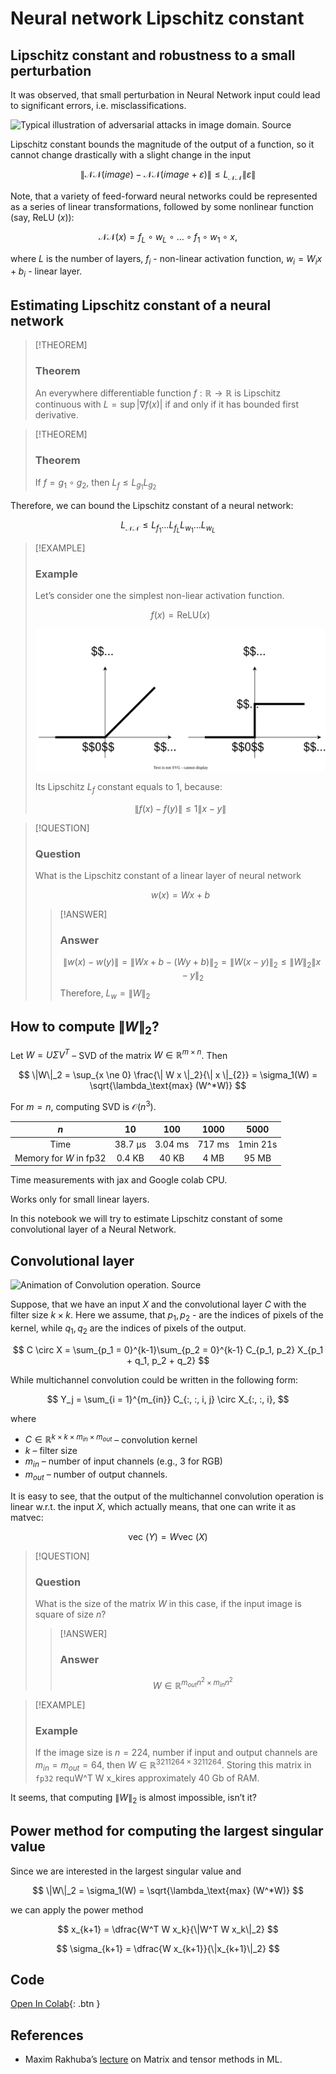# Neural network Lipschitz constant


## Lipschitz constant and robustness to a small perturbation

It was observed, that small perturbation in Neural Network input could
lead to significant errors, i.e. misclassifications.

![Typical illustration of adversarial attacks in image domain.
[Source](https://escholarship.org/content/qt3k2780bg/qt3k2780bg_noSplash_e0803cb722032c480ec3468d84e60e2a.pdf?t=qqf3iz)](./adv_attack.png)

Lipschitz constant bounds the magnitude of the output of a function, so
it cannot change drastically with a slight change in the input

$$
\|\mathcal{NN}(image) - \mathcal{NN}(image+\varepsilon)\| \leq L_{\mathcal{NN}}\|\varepsilon\|
$$

Note, that a variety of feed-forward neural networks could be
represented as a series of linear transformations, followed by some
nonlinear function (say, $\text{ReLU }(x)$):

$$
\mathcal{NN}(x) = f_L \circ w_L \circ \ldots \circ f_1 \circ w_1 \circ x,
$$

where $L$ is the number of layers, $f_i$ - non-linear activation
function, $w_i = W_i x + b_i$ - linear layer.

## Estimating Lipschitz constant of a neural network

> [!THEOREM]
>
> ### Theorem
>
> <div>
>
> <div class="callout-theorem">
>
> An everywhere differentiable function $f: \mathbb{R} \to \mathbb{R}$
> is Lipschitz continuous with $L = \sup |\nabla f(x)|$ if and only if
> it has bounded first derivative.
>
> </div>
>
> </div>

> [!THEOREM]
>
> ### Theorem
>
> <div>
>
> <div class="callout-theorem">
>
> If $f = g_1 \circ g_2$, then $L_f \leq L_{g_1} L_{g_2}$
>
> </div>
>
> </div>

Therefore, we can bound the Lipschitz constant of a neural network:

$$
L_{\mathcal{NN}} \leq L_{f_1} \ldots L_{f_L} L_{w_1} \ldots L_{w_L} 
$$

> [!EXAMPLE]
>
> ### Example
>
> <div>
>
> <div class="callout-example">
>
> Let’s consider one the simplest non-liear activation function.
>
> $$
> f(x) = \text{ReLU}(x)
> $$
>
> ![](relu.svg)
>
> Its Lipschitz $L_f$ constant equals to $1$, because:
>
> $$
> \|f(x) - f(y)\| \leq 1 \|x-y\|
> $$
>
> </div>
>
> </div>

> [!QUESTION]
>
> ### Question
>
> <div>
>
> <div class="callout-question">
>
> What is the Lipschitz constant of a linear layer of neural network
>
> $$
> w(x) = Wx + b
> $$
>
> > [!ANSWER]
> >
> > ### Answer
> >
> > <div>
> >
> > <div class="callout-answer" collapse="true">
> >
> > $$
> > \|w(x) - w(y)\| = \|Wx + b - (Wy + b)\|_2 = \|W(x-y)\|_2 \leq \|W\|_2 \|x-y\|_2
> > $$ Therefore, $L_w = \|W\|_2$
> >
> > </div>
> >
> > </div>
>
> </div>
>
> </div>

## How to compute $\|W\|_2$?

Let $W = U \Sigma V^T$ – SVD of the matrix
$W \in \mathbb{R}^{m \times n}$. Then

$$
\|W\|_2 = \sup_{x \ne 0} \frac{\| W x \|_2}{\| x \|_{2}} = \sigma_1(W) = \sqrt{\lambda_\text{max} (W^*W)}
$$

For $m = n$, computing SVD is $\mathcal{O}(n^3)$.

|          $n$           |   10    |   100   |  1000  |   5000   |
|:----------------------:|:-------:|:-------:|:------:|:--------:|
|          Time          | 38.7 µs | 3.04 ms | 717 ms | 1min 21s |
| Memory for $W$ in fp32 | 0.4 KB  |  40 KB  |  4 MB  |  95 MB   |

Time measurements with jax and Google colab CPU.

Works only for small linear layers.

In this notebook we will try to estimate Lipschitz constant of some
convolutional layer of a Neural Network.

## Convolutional layer

![Animation of Convolution operation.
[Source](https://hannibunny.github.io/mlbook/neuralnetworks/convolutionDemos.html)](cnn.gif)

Suppose, that we have an input $X$ and the convolutional layer $C$ with
the filter size $k \times k$. Here we assume, that $p_1, p_2$ - are the
indices of pixels of the kernel, while $q_1, q_2$ are the indices of
pixels of the output.

$$
C \circ X = \sum_{p_1 = 0}^{k-1}\sum_{p_2 = 0}^{k-1} C_{p_1, p_2} X_{p_1 + q_1, p_2 + q_2}
$$

While multichannel convolution could be written in the following form:

$$
Y_j = \sum_{i = 1}^{m_{in}} C_{:, :, i, j} \circ X_{:, :, i},
$$

where

- $C \in  \mathbb{R}^{k \times k \times m_{in} \times m_{out}}$ –
  convolution kernel
- $k$ – filter size
- $m_{in}$ – number of input channels (e.g., 3 for RGB)
- $m_{out}$ – number of output channels.

It is easy to see, that the output of the multichannel convolution
operation is linear w.r.t. the input $X$, which actually means, that one
can write it as matvec:

$$
\text{vec }(Y) = W \text{vec }(X)
$$

> [!QUESTION]
>
> ### Question
>
> <div>
>
> <div class="callout-question">
>
> What is the size of the matrix $W$ in this case, if the input image is
> square of size $n$?
>
> > [!ANSWER]
> >
> > ### Answer
> >
> > <div>
> >
> > <div class="callout-answer" collapse="true">
> >
> > $$
> > W \in \mathbb{R}^{m_{out}n^2 \times m_{in}n^2}
> > $$
> >
> > </div>
> >
> > </div>
>
> </div>
>
> </div>

> [!EXAMPLE]
>
> ### Example
>
> <div>
>
> <div class="callout-example">
>
> If the image size is $n = 224$, number if input and output channels
> are $m_{in} = m_{out} = 64$, then
> $W \in \mathbb{R}^{3 211 264 \times 3 211 264}$. Storing this matrix
> in `fp32` requW^T W x_kires approximately 40 Gb of RAM.
>
> </div>
>
> </div>

It seems, that computing $\|W\|_2$ is almost impossible, isn’t it?

## Power method for computing the largest singular value

Since we are interested in the largest singular value and

$$
\|W\|_2 = \sigma_1(W) = \sqrt{\lambda_\text{max} (W^*W)}
$$

we can apply the power method

$$
x_{k+1} = \dfrac{W^T W x_k}{\|W^T W x_k\|_2}
$$

$$
\sigma_{k+1} = \dfrac{W x_{k+1}}{\|x_{k+1}\|_2}
$$

## Code

[Open In
Colab](https://colab.research.google.com/github/MerkulovDaniil/optim/blob/master/assets/Notebooks/Neural_Lipschitz.ipynb){:
.btn }

## References

- Maxim Rakhuba’s
  [lecture](https://merkulov.top/Teaching/Numerical_Linear_Algebra/Matrix_and_Tensor_methods_in_Machine_Learning/MM_in_ML_1.pdf)
  on Matrix and tensor methods in ML.
